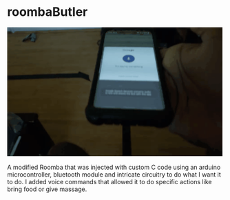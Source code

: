 # roombaButler


<img src="./roomba2.gif" width="500" height="300">

A modified Roomba that was injected with custom C code using an arduino microcontroller, bluetooth
module and intricate circuitry to do what I want it to do. I added voice commands that allowed it to do
specific actions like bring food or give massage. 
